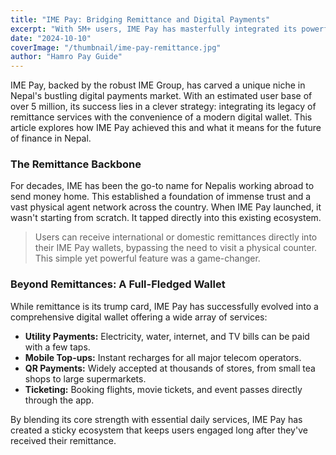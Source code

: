 ```yaml
---
title: "IME Pay: Bridging Remittance and Digital Payments"
excerpt: "With 5M+ users, IME Pay has masterfully integrated its powerful remittance network with everyday digital transactions. Here's how."
date: "2024-10-10"
coverImage: "/thumbnail/ime-pay-remittance.jpg"
author: "Hamro Pay Guide"
---
```


IME Pay, backed by the robust IME Group, has carved a unique niche in Nepal's bustling digital payments market. With an estimated user base of over 5 million, its success lies in a clever strategy: integrating its legacy of remittance services with the convenience of a modern digital wallet. This article explores how IME Pay achieved this and what it means for the future of finance in Nepal.

### The Remittance Backbone

For decades, IME has been the go-to name for Nepalis working abroad to send money home. This established a foundation of immense trust and a vast physical agent network across the country. When IME Pay launched, it wasn't starting from scratch. It tapped directly into this existing ecosystem.

> Users can receive international or domestic remittances directly into their IME Pay wallets, bypassing the need to visit a physical counter. This simple yet powerful feature was a game-changer.

### Beyond Remittances: A Full-Fledged Wallet

While remittance is its trump card, IME Pay has successfully evolved into a comprehensive digital wallet offering a wide array of services:

- **Utility Payments:** Electricity, water, internet, and TV bills can be paid with a few taps.
- **Mobile Top-ups:** Instant recharges for all major telecom operators.
- **QR Payments:** Widely accepted at thousands of stores, from small tea shops to large supermarkets.
- **Ticketing:** Booking flights, movie tickets, and event passes directly through the app.

By blending its core strength with essential daily services, IME Pay has created a sticky ecosystem that keeps users engaged long after they've received their remittance.
